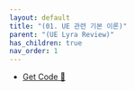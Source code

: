 ```yaml
---
layout: default
title: "(01. UE 관련 기본 이론)"
parent: "(UE Lyra Review)"
has_children: true
nav_order: 1
---
```


* [Get Code 🌟](https://github.com/Arthur880708/LyraCloneSample)